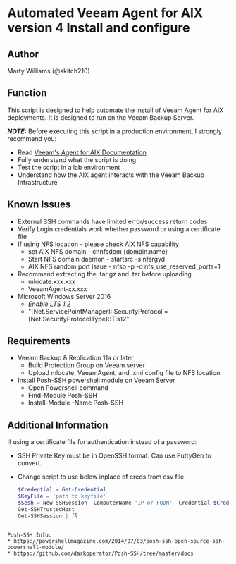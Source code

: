 # Automated Veeam Agent for AIX version 4 Install and configure

## Author

Marty Williams (@skitch210)

## Function

This script is designed to help automate the install of Veeam Agent for AIX deployments. It is designed to run on the Veeam Backup Server.


***NOTE:*** Before executing this script in a production environment, I strongly recommend you:

* Read [Veeam's Agent for AIX Documentation](https://helpcenter.veeam.com/docs/agentforaix/userguide/integrate.html?ver=40)
* Fully understand what the script is doing
* Test the script in a lab environment
* Understand how the AIX agent interacts with the Veeam Backup Infrastructure

## Known Issues

* External SSH commands have limited error/success return codes
* Verify Login credentials work whether password or using a certificate file
* If using NFS location - please check AIX NFS capability
  * set AIX NFS domain - chnfsdom {domain.name}
  * Start NFS domain daemon - startsrc -s nfsrgyd
  * AIX NFS random port issue - nfso -p -o nfs_use_reserved_ports=1
* Recommend extracting the .tar.gz and .tar before uploading
  * mlocate.xxx.xxx
  * VeeamAgent-xx.xxx
* Microsoft Windows Server 2016
  * *Enable LTS 1.2*
  * "[Net.ServicePointManager]::SecurityProtocol = [Net.SecurityProtocolType]::Tls12"

## Requirements

* Veeam Backup & Replication 11a or later
  * Build Protection Group on Veeam server
  * Upload mlocate, VeeamAgent, and .xml config file to NFS location
* Install Posh-SSH powershell module on Veeam Server
  * Open Powershell command
  * Find-Module Posh-SSH
  * Install-Module -Name Posh-SSH

## Additional Information

If using a certificate file for authentication instead of a password:
* SSH Private Key must be in OpenSSH format. Can use PuttyGen to convert.
* Change script to use below inplace of creds from csv file

  ```powershell
  $Credential = Get-Credential
  $KeyFile = 'path to keyfile'
  $Sesh = New-SSHSession -ComputerName 'IP or FQDN' -Credential $Credential -KeyFile $KeyFile -Verbose
  Get-SSHTrustedHost
  Get-SSHSession | fl 
```

Posh-SSH Info:
* https://powershellmagazine.com/2014/07/03/posh-ssh-open-source-ssh-powershell-module/
* https://github.com/darkoperator/Posh-SSH/tree/master/docs
